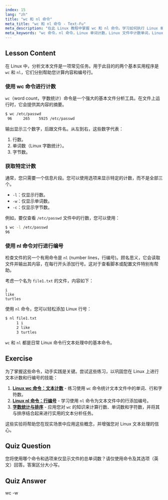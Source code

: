 ```yaml
---
index: 15
lang: "zh"
title: "wc 和 nl 命令"
meta_title: "wc 和 nl 命令 - Text-Fu"
meta_description: "在此 Linux 教程中掌握 wc 和 nl 命令。学习如何执行 Linux 单词计数、为文件添加行号以及进行基本的文件分析。一份完美的初学者指南，可提升您的命令行技能。"
meta_keywords: "wc 命令，nl 命令，Linux 单词计数，Linux 文件中计数单词，Linux 行号，nl 命令 Linux, 文件分析，Linux 文本处理，Linux 命令行，Linux 初学者教程"
---
```


## Lesson Content

在 Linux 中，分析文本文件是一项常见任务。用于此目的的两个基本实用程序是 `wc` 和 `nl`，它们分别帮助您计算内容和编号行。

### 使用 wc 命令进行计数

`wc`（word count，字数统计）命令是一个强大的基本文件分析工具。在文件上运行时，它会提供其内容的摘要。

```bash
$ wc /etc/passwd
 96     265    5925 /etc/passwd
```

输出显示三个数字，后跟文件名。从左到右，这些数字代表：

1. 行数。
2. 单词数（Linux 字数统计）。
3. 字节数。

### 获取特定计数

通常，您只需要一个信息片段。您可以使用选项来显示特定的计数，而不是全部三个。

- `-l`：仅显示行数。
- `-w`：仅显示单词数。
- `-c`：仅显示字节数。

例如，要仅查看 `/etc/passwd` 文件中的行数，您可以使用：

```bash
$ wc -l /etc/passwd
96
```

### 使用 nl 命令对行进行编号

检查文件的另一个有用命令是 `nl` (number lines，行编号)。顾名思义，它会读取文件并输出其内容，在每行开头添加行号。这对于查看脚本或配置文件特别有帮助。

考虑一个名为 `file1.txt` 的文件，内容如下：

```plaintext
i
like
turtles
```

使用 `nl` 命令，您可以轻松添加 Linux 行号：

```bash
$ nl file1.txt
     1 i
     2 like
     3 turtles
```

`wc` 和 `nl` 都是日常 Linux 命令行文本处理中的基本命令。

## Exercise

为了掌握这些命令，动手实践是关键。尝试这些练习，以巩固您在 Linux 上进行文本计数和行编号的技能：

1. **[Linux wc 命令：文本计数](https://labex.io/zh/labs/linux-linux-wc-command-text-counting-219200)** - 练习使用 `wc` 命令统计文本文件中的单词、行和字符数。
2. **[Linux nl 命令：行编号](https://labex.io/zh/labs/linux-linux-nl-command-line-numbering-210988)** - 学习使用 `nl` 命令为文本文件中的行添加编号。
3. **[字数统计与排序](https://labex.io/zh/labs/linux-word-count-and-sorting-388125)** - 应用您对 `wc` 的知识来计算行数、单词数和字符数，并将其与排序结合起来进行实用的文本分析任务。

这些实验将帮助您在现实场景中应用这些概念，并增强您对 Linux 文本处理的信心。

## Quiz Question

您将使用哪个命令和选项来仅显示文件的总单词数？请仅使用命令及其选项（英文）回答。答案区分大小写。

## Quiz Answer

wc -w
